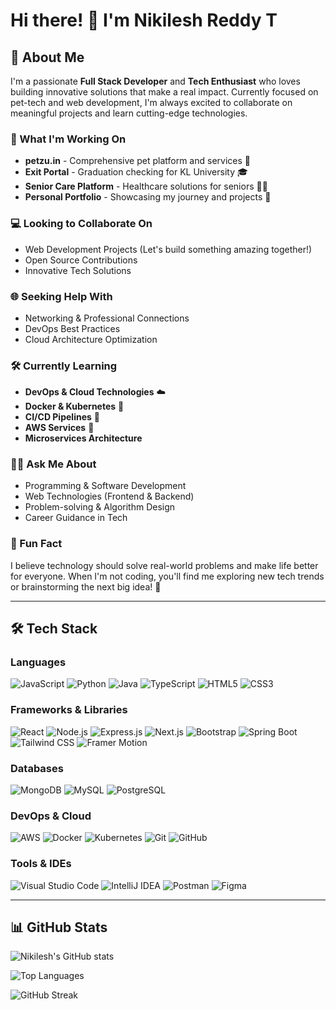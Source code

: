 # Hi there! 👋 I'm Nikilesh Reddy T

## 💫 About Me
I'm a passionate **Full Stack Developer** and **Tech Enthusiast** who loves building innovative solutions that make a real impact. Currently focused on pet-tech and web development, I'm always excited to collaborate on meaningful projects and learn cutting-edge technologies.

### 🚀 What I'm Working On
- **petzu.in** - Comprehensive pet platform and services 🐾
- **Exit Portal** - Graduation checking for KL University 🎓
- **Senior Care Platform** - Healthcare solutions for seniors 👴👵
- **Personal Portfolio** - Showcasing my journey and projects 💼

### 💻 Looking to Collaborate On
- Web Development Projects (Let's build something amazing together!)
- Open Source Contributions
- Innovative Tech Solutions

### 🌐 Seeking Help With
- Networking & Professional Connections
- DevOps Best Practices
- Cloud Architecture Optimization

### 🛠️ Currently Learning
- **DevOps & Cloud Technologies** ☁️
- **Docker & Kubernetes** 🐳
- **CI/CD Pipelines** 🔄
- **AWS Services** 🚀
- **Microservices Architecture**

### 👨‍💻 Ask Me About
- Programming & Software Development
- Web Technologies (Frontend & Backend)
- Problem-solving & Algorithm Design
- Career Guidance in Tech

### 🎉 Fun Fact
I believe technology should solve real-world problems and make life better for everyone. When I'm not coding, you'll find me exploring new tech trends or brainstorming the next big idea! 🚀

---

## 🛠️ Tech Stack

### Languages
![JavaScript](https://img.shields.io/badge/JavaScript-%23323330.svg?style=for-the-badge&logo=javascript&logoColor=%23F7DF1E)
![Python](https://img.shields.io/badge/Python-3670A0?style=for-the-badge&logo=python&logoColor=ffdd54)
![Java](https://img.shields.io/badge/Java-%23ED8B00.svg?style=for-the-badge&logo=java&logoColor=white)
![TypeScript](https://img.shields.io/badge/TypeScript-%23007ACC.svg?style=for-the-badge&logo=typescript&logoColor=white)
![HTML5](https://img.shields.io/badge/HTML5-%23E34F26.svg?style=for-the-badge&logo=html5&logoColor=white)
![CSS3](https://img.shields.io/badge/CSS3-%231572B6.svg?style=for-the-badge&logo=css3&logoColor=white)

### Frameworks & Libraries
![React](https://img.shields.io/badge/React-%2320232a.svg?style=for-the-badge&logo=react&logoColor=%2361DAFB)
![Node.js](https://img.shields.io/badge/Node.js-6DA55F?style=for-the-badge&logo=node.js&logoColor=white)
![Express.js](https://img.shields.io/badge/Express.js-%23404d59.svg?style=for-the-badge&logo=express&logoColor=%2361DAFB)
![Next.js](https://img.shields.io/badge/Next.js-%23000000.svg?style=for-the-badge&logo=nextdotjs&logoColor=white)
![Bootstrap](https://img.shields.io/badge/Bootstrap-%23563D7C.svg?style=for-the-badge&logo=bootstrap&logoColor=white)
![Spring Boot](https://img.shields.io/badge/Spring%20Boot-%236DB33F.svg?style=for-the-badge&logo=spring&logoColor=white)
![Tailwind CSS](https://img.shields.io/badge/Tailwind%20CSS-%2338B2AC.svg?style=for-the-badge&logo=tailwind-css&logoColor=white)
![Framer Motion](https://img.shields.io/badge/Framer%20Motion-%23BB4B96.svg?style=for-the-badge&logo=framer&logoColor=white)

### Databases
![MongoDB](https://img.shields.io/badge/MongoDB-%234ea94b.svg?style=for-the-badge&logo=mongodb&logoColor=white)
![MySQL](https://img.shields.io/badge/MySQL-%2300f.svg?style=for-the-badge&logo=mysql&logoColor=white)
![PostgreSQL](https://img.shields.io/badge/PostgreSQL-%23316192.svg?style=for-the-badge&logo=postgresql&logoColor=white)

### DevOps & Cloud
![AWS](https://img.shields.io/badge/AWS-%23FF9900.svg?style=for-the-badge&logo=amazon-aws&logoColor=white)
![Docker](https://img.shields.io/badge/Docker-%230db7ed.svg?style=for-the-badge&logo=docker&logoColor=white)
![Kubernetes](https://img.shields.io/badge/Kubernetes-%23326ce5.svg?style=for-the-badge&logo=kubernetes&logoColor=white)
![Git](https://img.shields.io/badge/Git-%23F05033.svg?style=for-the-badge&logo=git&logoColor=white)
![GitHub](https://img.shields.io/badge/GitHub-%23121011.svg?style=for-the-badge&logo=github&logoColor=white)

### Tools & IDEs
![Visual Studio Code](https://img.shields.io/badge/Visual%20Studio%20Code-0078d4.svg?style=for-the-badge&logo=visual-studio-code&logoColor=white)
![IntelliJ IDEA](https://img.shields.io/badge/IntelliJ%20IDEA-000000.svg?style=for-the-badge&logo=intellij-idea&logoColor=white)
![Postman](https://img.shields.io/badge/Postman-FF6C37?style=for-the-badge&logo=postman&logoColor=white)
![Figma](https://img.shields.io/badge/Figma-%23F24E1E.svg?style=for-the-badge&logo=figma&logoColor=white)

---

## 📊 GitHub Stats

![Nikilesh's GitHub stats](https://github-readme-stats.vercel.app/api?username=NikileshReddyT&show_icons=true&theme=radical)

![Top Languages](https://github-readme-stats.vercel.app/api/top-langs/?username=NikileshReddyT&layout=compact&theme=radical)

![GitHub Streak](https://streak-stats.demolab.com/?user=NikileshReddyT&theme=radical)
